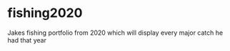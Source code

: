 # fishing2020
 Jakes fishing portfolio from 2020 which will display every major catch he had that year
